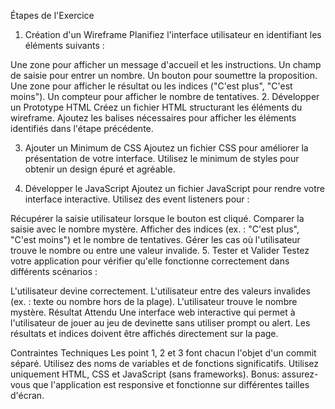 Étapes de l'Exercice
1. Création d'un Wireframe
Planifiez l'interface utilisateur en identifiant les éléments suivants :

Une zone pour afficher un message d'accueil et les instructions.
Un champ de saisie pour entrer un nombre.
Un bouton pour soumettre la proposition.
Une zone pour afficher le résultat ou les indices ("C'est plus", "C'est moins").
Un compteur pour afficher le nombre de tentatives.
2. Développer un Prototype HTML
Créez un fichier HTML structurant les éléments du wireframe. Ajoutez les balises nécessaires pour afficher les éléments identifiés dans l'étape précédente.

3. Ajouter un Minimum de CSS
Ajoutez un fichier CSS pour améliorer la présentation de votre interface. Utilisez le minimum de styles pour obtenir un design épuré et agréable.

4. Développer le JavaScript
Ajoutez un fichier JavaScript pour rendre votre interface interactive. Utilisez des event listeners pour :

Récupérer la saisie utilisateur lorsque le bouton est cliqué.
Comparer la saisie avec le nombre mystère.
Afficher des indices (ex. : "C'est plus", "C'est moins") et le nombre de tentatives.
Gérer les cas où l'utilisateur trouve le nombre ou entre une valeur invalide.
5. Tester et Valider
Testez votre application pour vérifier qu'elle fonctionne correctement dans différents scénarios :

L'utilisateur devine correctement.
L'utilisateur entre des valeurs invalides (ex. : texte ou nombre hors de la plage).
L'utilisateur trouve le nombre mystère.
Résultat Attendu
Une interface web interactive qui permet à l'utilisateur de jouer au jeu de devinette sans utiliser prompt ou alert. Les résultats et indices doivent être affichés directement sur la page.

Contraintes Techniques
Les point 1, 2 et 3 font chacun l'objet d'un commit séparé.
Utilisez des noms de variables et de fonctions significatifs.
Utilisez uniquement HTML, CSS et JavaScript (sans frameworks).
Bonus: assurez-vous que l'application est responsive et fonctionne sur différentes tailles d'écran.